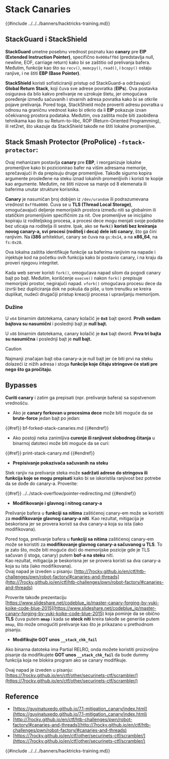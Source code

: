 # Stack Canaries

{{#include ../../../banners/hacktricks-training.md}}

## **StackGuard i StackShield**

**StackGuard** umetne posebnu vrednost poznatu kao **canary** pre **EIP (Extended Instruction Pointer)**, specifično `0x000aff0d` (predstavlja null, newline, EOF, carriage return) kako bi se zaštitio od prelivanja bafera. Međutim, funkcije kao što su `recv()`, `memcpy()`, `read()`, i `bcopy()` ostaju ranjive, i ne štiti **EBP (Base Pointer)**.

**StackShield** koristi sofisticiraniji pristup od StackGuard-a održavajući **Global Return Stack**, koji čuva sve adrese povratka (**EIPs**). Ova postavka osigurava da bilo kakvo prelivanje ne uzrokuje štetu, jer omogućava poređenje između sačuvanih i stvarnih adresa povratka kako bi se otkrile pojave prelivanja. Pored toga, StackShield može proveriti adresu povratka u odnosu na graničnu vrednost kako bi otkrio da li **EIP** pokazuje izvan očekivanog prostora podataka. Međutim, ova zaštita može biti zaobiđena tehnikama kao što su Return-to-libc, ROP (Return-Oriented Programming), ili ret2ret, što ukazuje da StackShield takođe ne štiti lokalne promenljive.

## **Stack Smash Protector (ProPolice) `-fstack-protector`:**

Ovaj mehanizam postavlja **canary** pre **EBP**, i reorganizuje lokalne promenljive kako bi pozicionirao bafer na višim adresama memorije, sprečavajući ih da prepisuju druge promenljive. Takođe sigurno kopira argumente prosleđene na steku iznad lokalnih promenljivih i koristi te kopije kao argumente. Međutim, ne štiti nizove sa manje od 8 elemenata ili baferima unutar strukture korisnika.

**Canary** je nasumičan broj dobijen iz `/dev/urandom` ili podrazumevana vrednost `0xff0a0000`. Čuva se u **TLS (Thread Local Storage)**, omogućavajući deljenje memorijskih prostora između niti sa globalnim ili statičkim promenljivim specifičnim za nit. Ove promenljive se inicijalno kopiraju iz roditeljskog procesa, a procesi dece mogu menjati svoje podatke bez uticaja na roditelja ili sestre. Ipak, ako se **`fork()` koristi bez kreiranja novog canary-a, svi procesi (roditelj i deca) dele isti canary**, što ga čini ranjivim. Na **i386** arhitekturi, canary se čuva na `gs:0x14`, a na **x86_64**, na `fs:0x28`.

Ova lokalna zaštita identifikuje funkcije sa baferima ranjivim na napade i injektuje kod na početku ovih funkcija kako bi postavio canary, i na kraju da proveri njegovu integritet.

Kada web server koristi `fork()`, omogućava napad silom da pogodi canary bajt po bajt. Međutim, korišćenje `execve()` nakon `fork()` prepisuje memorijski prostor, negirajući napad. `vfork()` omogućava procesu dece da izvrši bez dupliciranja dok ne pokuša da piše, u tom trenutku se kreira duplikat, nudeći drugačiji pristup kreaciji procesa i upravljanju memorijom.

### Dužine

U `x64` binarnim datotekama, canary kolačić je **`0x8`** bajt qword. **Prvih sedam bajtova su nasumični** i poslednji bajt je **null bajt.**

U `x86` binarnim datotekama, canary kolačić je **`0x4`** bajt dword. **Prva tri bajta su nasumična** i poslednji bajt je **null bajt.**

> [!CAUTION]
> Najmanji značajan bajt oba canary-a je null bajt jer će biti prvi na steku dolazeći iz nižih adresa i stoga **funkcije koje čitaju stringove će stati pre nego što ga pročitaju**.

## Bypasses

**Curiti canary** i zatim ga prepisati (npr. prelivanje bafera) sa sopstvenom vrednošću.

- Ako je **canary forkovan u procesima dece** može biti moguće da se **brute-force** jedan bajt po jedan:

{{#ref}}
bf-forked-stack-canaries.md
{{#endref}}

- Ako postoji neka zanimljiva **curenje ili ranjivost slobodnog čitanja** u binarnoj datoteci može biti moguće da se curi:

{{#ref}}
print-stack-canary.md
{{#endref}}

- **Prepisivanje pokazivača sačuvanih na steku**

Stek ranjiv na prelivanje steka može **sadržati adrese do stringova ili funkcija koje se mogu prepisati** kako bi se iskoristila ranjivost bez potrebe da se dođe do canary-a. Proverite:

{{#ref}}
../../stack-overflow/pointer-redirecting.md
{{#endref}}

- **Modifikovanje i glavnog i nitnog canary-a**

Prelivanje bafera u **funkciji sa nitima** zaštićenoj canary-em može se koristiti za **modifikovanje glavnog canary-a niti**. Kao rezultat, mitigacija je beskorisna jer se provera koristi sa dva canary-a koja su ista (iako modifikovana).

Pored toga, prelivanje bafera u **funkciji sa nitima** zaštićenoj canary-em može se koristiti za **modifikovanje glavnog canary-a sačuvanog u TLS**. To je zato što, može biti moguće doći do memorijske pozicije gde je TLS sačuvan (i stoga, canary) putem **bof-a na steku** niti.\
Kao rezultat, mitigacija je beskorisna jer se provera koristi sa dva canary-a koja su ista (iako modifikovana).\
Ovaj napad je izveden u pisanju: [http://7rocky.github.io/en/ctf/htb-challenges/pwn/robot-factory/#canaries-and-threads](http://7rocky.github.io/en/ctf/htb-challenges/pwn/robot-factory/#canaries-and-threads)

Proverite takođe prezentaciju [https://www.slideshare.net/codeblue_jp/master-canary-forging-by-yuki-koike-code-blue-2015](https://www.slideshare.net/codeblue_jp/master-canary-forging-by-yuki-koike-code-blue-2015) koja pominje da se obično **TLS** čuva putem **`mmap`** i kada se **steck** **niti** kreira takođe se generiše putem `mmap`, što može omogućiti prelivanje kao što je prikazano u prethodnom pisanju.

- **Modifikujte GOT unos `__stack_chk_fail`**

Ako binarna datoteka ima Partial RELRO, onda možete koristiti proizvoljno pisanje da modifikujete **GOT unos `__stack_chk_fail`** da bude dummy funkcija koja ne blokira program ako se canary modifikuje.

Ovaj napad je izveden u pisanju: [https://7rocky.github.io/en/ctf/other/securinets-ctf/scrambler/](https://7rocky.github.io/en/ctf/other/securinets-ctf/scrambler/)

## Reference

- [https://guyinatuxedo.github.io/7.1-mitigation_canary/index.html](https://guyinatuxedo.github.io/7.1-mitigation_canary/index.html)
- [http://7rocky.github.io/en/ctf/htb-challenges/pwn/robot-factory/#canaries-and-threads](http://7rocky.github.io/en/ctf/htb-challenges/pwn/robot-factory/#canaries-and-threads)
- [https://7rocky.github.io/en/ctf/other/securinets-ctf/scrambler/](https://7rocky.github.io/en/ctf/other/securinets-ctf/scrambler/)

{{#include ../../../banners/hacktricks-training.md}}
